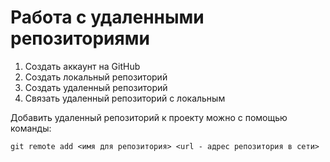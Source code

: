 # Работа с удаленными репозиториями 

1. Создать аккаунт на GitHub
2. Создать локальный репозиторий
3. Создать удаленный репозиторий
4. Связать удаленный репозиторий с локальным

Добавить удаленный репозиторий к проекту можно с помощью команды:
```
git remote add <имя для репозитория> <url - адрес репозитория в сети>
```
